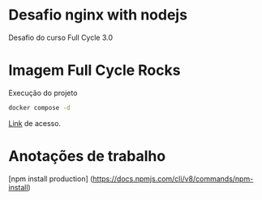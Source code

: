 # Desafio nginx with nodejs

Desafio do curso Full Cycle 3.0

# Imagem Full Cycle Rocks

Execução do projeto

``` bash
docker compose -d
```

[Link](http://localhost:8080/) de acesso.

# Anotações de trabalho

[npm install production] (https://docs.npmjs.com/cli/v8/commands/npm-install)

